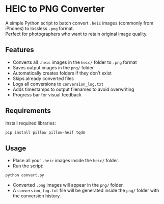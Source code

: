 # HEIC to PNG Converter

A simple Python script to batch convert `.heic` images (commonly from iPhones) to lossless `.png` format.  
Perfect for photographers who want to retain original image quality.

## Features

- Converts all `.heic` images in the `heic/` folder to `.png` format
- Saves output images in the `png/` folder
- Automatically creates folders if they don’t exist
- Skips already converted files
- Logs all conversions to `conversion_log.txt`
- Adds timestamps to output filenames to avoid overwriting
- Progress bar for visual feedback

## Requirements

Install required libraries:

```bash
pip install pillow pillow-heif tqdm
```

## Usage

- Place all your `.heic` images inside the `heic/` folder.
- Run the script:

```bash
python convert.py
```

- Converted `.png` images will appear in the `png/` folder.
- A `conversion_log.txt` file will be generated inside the `png/` folder with the conversion history.